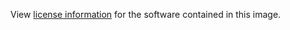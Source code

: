 View [license information](https://www.postgresql.org/about/licence/) for the software contained in this image.
